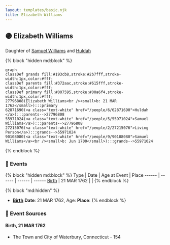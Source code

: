 ```yaml
---
layout: templates/basic.njk
title: Elizabeth Williams
---
```

## 🟣 Elizabeth Williams

Daughter of [Samuel Williams](/people/5/55971024) and [Huldah ](/people/6/62871690)

{% block "hidden md:block" %}
```mermaid
graph
classDef grands fill:#193cb8,stroke:#2b7fff,stroke-width:1px,color:#fff;
classDef parents fill:#372aac,stroke:#615fff,stroke-width:1px,color:#fff;
classDef primary fill:#007595,stroke:#00a6f4,stroke-width:1px,color:#fff;
27796808(Elizabeth Williams<br /><small>b: 21 MAR 1762</small>):::primary
62871690(<a class="text-white" href="/people/6/62871690">Huldah </a>):::parents-->27796808
55971024(<a class="text-white" href="/people/5/55971024">Samuel Williams</a>):::parents-->27796808
27215076(<a class="text-white" href="/people/2/27215076">Living Person</a>):::grands-->55971024
90108080(<a class="text-white" href="/people/9/90108080">Samuel Williams</a><br /><small>b: Jun 1700</small>):::grands-->55971024
```
{% endblock %}

### 📆 Events

{% block "hidden md:block" %}
Type | Date | Age at Event | Place
------ | ------ | ------ | ------
[Birth](#event-event-2) | 21 MAR 1762 |  |
{% endblock %}

{% block "md:hidden" %}
- **[Birth](#event-event-2)**
**Date**: 21 MAR 1762, Age:
**Place**:
{% endblock %}

### 📰 Event Sources

#### <a id="event-event-2"></a> Birth, 21 MAR 1762
* The Town and City of Waterbury, Connecticut  - 154